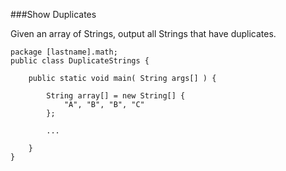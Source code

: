 ###Show Duplicates

Given an array of Strings, output all Strings that have duplicates.

    package [lastname].math;
    public class DuplicateStrings {
    
        public static void main( String args[] ) {
    
            String array[] = new String[] {
                "A", "B", "B", "C"
            };
            
            ...
        
        }
    }